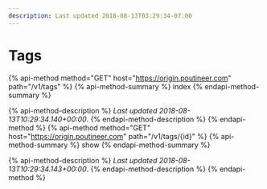 ```yaml
---
description: Last updated 2018-08-13T03:29:34-07:00
---
```


# Tags

{% api-method method="GET" host="https://origin.poutineer.com" path="/v1/tags" %}
  {% api-method-summary %}
    index
  {% endapi-method-summary %}

  {% api-method-description %}
    *Last updated 2018-08-13T10:29:34.140+00:00*.
  {% endapi-method-description %}
{% endapi-method %}
{% api-method method="GET" host="https://origin.poutineer.com" path="/v1/tags/{id}" %}
  {% api-method-summary %}
    show
  {% endapi-method-summary %}

  {% api-method-description %}
    *Last updated 2018-08-13T10:29:34.143+00:00*.
  {% endapi-method-description %}
{% endapi-method %}
